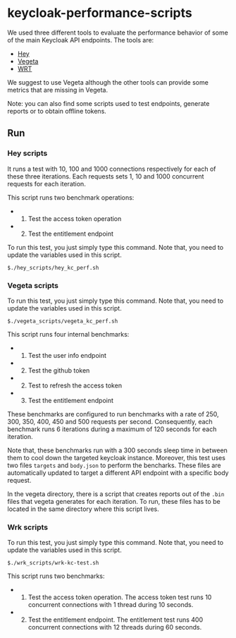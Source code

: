 # keycloak-performance-scripts


We used three different tools to evaluate the performance behavior of some of
the main Keycloak API endpoints. The tools are:

* [Hey](https://github.com/rakyll/hey)
* [Vegeta](https://github.com/tsenart/vegeta)
* [WRT](https://github.com/wg/wrk)

We suggest to use Vegeta although the other tools can provide some metrics that
are missing in Vegeta.

Note: you can also find some scripts used to test endpoints, generate reports
or to obtain offline tokens.

## Run

### Hey scripts

It runs a test with 10, 100 and 1000 connections respectively for each of these
three iterations. Each requests sets 1, 10 and 1000 concurrent requests for
each iteration.

This script runs two benchmark operations:
- 1) Test the access token operation
- 2) Test the entitlement endpoint

To run this test, you just simply type this command. Note that, you need to update
the variables used in this script.

`$./hey_scripts/hey_kc_perf.sh `

### Vegeta scripts

To run this test, you just simply type this command. Note that, you need to update
the variables used in this script.

`$./vegeta_scripts/vegeta_kc_perf.sh `

This script runs four internal benchmarks:
- 1) Test the user info endpoint
- 2) Test the github token
- 2) Test to refresh the access token
- 3) Test the entitlement endpoint

These benchmarks are configured to run benchmarks with a rate of 250, 300, 350, 400, 450 and 500 requests per second. Consequently, each benchmark runs 6 iterations during a maximum of 120 seconds for each iteration.

Note that, these benchmarks run with a 300 seconds sleep time in between them to cool down the targeted keycloak instance. Moreover, this test uses two files `targets` and `body.json` to perform the bencharks. These files are automatically updated to target a different API endpoint with a specific body request.

In the vegeta directory, there is a script that creates reports out of the `.bin`
files that vegeta generates for each iteration. To run, these files has to be located in the same directory where this script lives.

### Wrk scripts

To run this test, you just simply type this command. Note that, you need to update
the variables used in this script.

`$./wrk_scripts/wrk-kc-test.sh `

This script runs two benchmarks:
- 1) Test the access token operation. The access token test runs 10 concurrent connections with 1 thread during 10 seconds.
- 2) Test the entitlement endpoint. The entitlement test runs 400 concurrent connections with 12 threads during 60 seconds.
